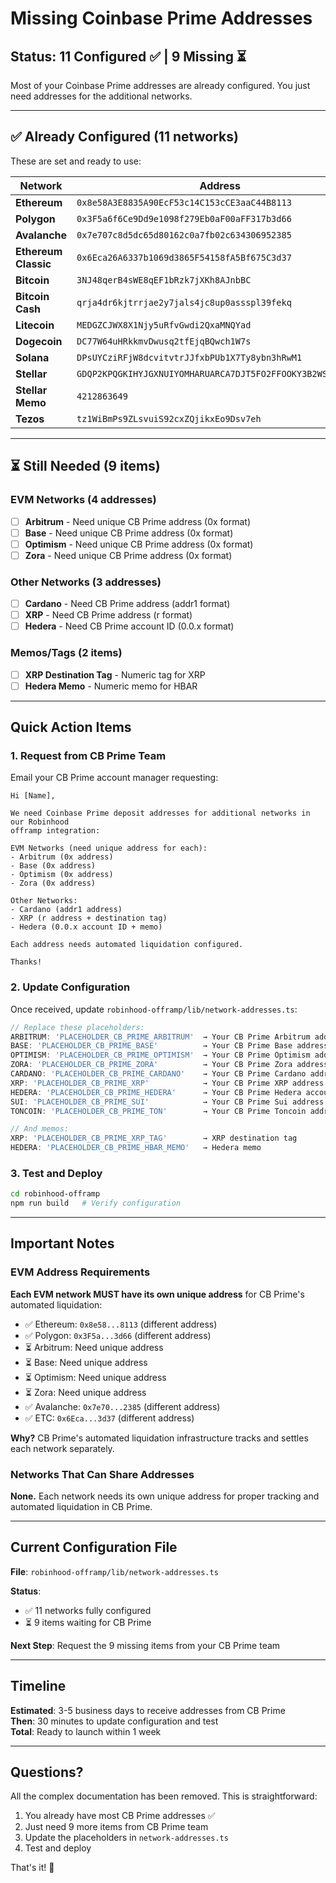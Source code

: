 # Missing Coinbase Prime Addresses

## Status: 11 Configured ✅ | 9 Missing ⏳

Most of your Coinbase Prime addresses are already configured. You just need addresses for the additional networks.

---

## ✅ Already Configured (11 networks)

These are set and ready to use:

| Network              | Address                                                    | Type    |
| -------------------- | ---------------------------------------------------------- | ------- |
| **Ethereum**         | `0x8e58A3E8835A90EcF53c14C153cCE3aaC44B8113`               | EVM     |
| **Polygon**          | `0x3F5a6f6Ce9Dd9e1098f279Eb0aF00aFF317b3d66`               | EVM     |
| **Avalanche**        | `0x7e707c8d5dc65d80162c0a7fb02c634306952385`               | EVM     |
| **Ethereum Classic** | `0x6Eca26A6337b1069d3865F54158fA5Bf675C3d37`               | EVM     |
| **Bitcoin**          | `3NJ48qerB4sWE8qEF1bRzk7jXKh8AJnbBC`                       | Bitcoin |
| **Bitcoin Cash**     | `qrja4dr6kjtrrjae2y7jals4jc8up0assspl39fekq`               | Bitcoin |
| **Litecoin**         | `MEDGZCJWX8X1Njy5uRfvGwdi2QxaMNQYad`                       | Bitcoin |
| **Dogecoin**         | `DC77W64uHRkkmvDwusq2tfEjqBQwch1W7s`                       | Bitcoin |
| **Solana**           | `DPsUYCziRFjW8dcvitvtrJJfxbPUb1X7Ty8ybn3hRwM1`             | Solana  |
| **Stellar**          | `GDQP2KPQGKIHYJGXNUIYOMHARUARCA7DJT5FO2FFOOKY3B2WSQHG4W37` | Stellar |
| **Stellar Memo**     | `4212863649`                                               | Memo    |
| **Tezos**            | `tz1WiBmPs9ZLsvuiS92cxZQjikxEo9Dsv7eh`                     | Tezos   |

---

## ⏳ Still Needed (9 items)

### EVM Networks (4 addresses)

- [ ] **Arbitrum** - Need unique CB Prime address (0x format)
- [ ] **Base** - Need unique CB Prime address (0x format)
- [ ] **Optimism** - Need unique CB Prime address (0x format)
- [ ] **Zora** - Need unique CB Prime address (0x format)

### Other Networks (3 addresses)

- [ ] **Cardano** - Need CB Prime address (addr1 format)
- [ ] **XRP** - Need CB Prime address (r format)
- [ ] **Hedera** - Need CB Prime account ID (0.0.x format)

### Memos/Tags (2 items)

- [ ] **XRP Destination Tag** - Numeric tag for XRP
- [ ] **Hedera Memo** - Numeric memo for HBAR

---

## Quick Action Items

### 1. Request from CB Prime Team

Email your CB Prime account manager requesting:

```
Hi [Name],

We need Coinbase Prime deposit addresses for additional networks in our Robinhood
offramp integration:

EVM Networks (need unique address for each):
- Arbitrum (0x address)
- Base (0x address)
- Optimism (0x address)
- Zora (0x address)

Other Networks:
- Cardano (addr1 address)
- XRP (r address + destination tag)
- Hedera (0.0.x account ID + memo)

Each address needs automated liquidation configured.

Thanks!
```

### 2. Update Configuration

Once received, update `robinhood-offramp/lib/network-addresses.ts`:

```typescript
// Replace these placeholders:
ARBITRUM: 'PLACEHOLDER_CB_PRIME_ARBITRUM'  → Your CB Prime Arbitrum address
BASE: 'PLACEHOLDER_CB_PRIME_BASE'          → Your CB Prime Base address
OPTIMISM: 'PLACEHOLDER_CB_PRIME_OPTIMISM'  → Your CB Prime Optimism address
ZORA: 'PLACEHOLDER_CB_PRIME_ZORA'          → Your CB Prime Zora address
CARDANO: 'PLACEHOLDER_CB_PRIME_CARDANO'    → Your CB Prime Cardano address
XRP: 'PLACEHOLDER_CB_PRIME_XRP'            → Your CB Prime XRP address
HEDERA: 'PLACEHOLDER_CB_PRIME_HEDERA'      → Your CB Prime Hedera account ID
SUI: 'PLACEHOLDER_CB_PRIME_SUI'            → Your CB Prime Sui address
TONCOIN: 'PLACEHOLDER_CB_PRIME_TON'        → Your CB Prime Toncoin address

// And memos:
XRP: 'PLACEHOLDER_CB_PRIME_XRP_TAG'        → XRP destination tag
HEDERA: 'PLACEHOLDER_CB_PRIME_HBAR_MEMO'   → Hedera memo
```

### 3. Test and Deploy

```bash
cd robinhood-offramp
npm run build   # Verify configuration
```

---

## Important Notes

### EVM Address Requirements

**Each EVM network MUST have its own unique address** for CB Prime's automated liquidation:

- ✅ Ethereum: `0x8e58...8113` (different address)
- ✅ Polygon: `0x3F5a...3d66` (different address)
- ⏳ Arbitrum: Need unique address
- ⏳ Base: Need unique address
- ⏳ Optimism: Need unique address
- ⏳ Zora: Need unique address
- ✅ Avalanche: `0x7e70...2385` (different address)
- ✅ ETC: `0x6Eca...3d37` (different address)

**Why?** CB Prime's automated liquidation infrastructure tracks and settles each network separately.

### Networks That Can Share Addresses

**None.** Each network needs its own unique address for proper tracking and automated liquidation in CB Prime.

---

## Current Configuration File

**File**: `robinhood-offramp/lib/network-addresses.ts`

**Status**:

- ✅ 11 networks fully configured
- ⏳ 9 items waiting for CB Prime

**Next Step**: Request the 9 missing items from your CB Prime team

---

## Timeline

**Estimated**: 3-5 business days to receive addresses from CB Prime  
**Then**: 30 minutes to update configuration and test  
**Total**: Ready to launch within 1 week

---

## Questions?

All the complex documentation has been removed. This is straightforward:

1. You already have most CB Prime addresses ✅
2. Just need 9 more items from CB Prime team
3. Update the placeholders in `network-addresses.ts`
4. Test and deploy

That's it! 🚀
